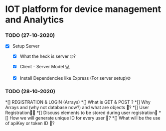 # IOT platform for device management and Analytics

### TODO  (27-10-2020)

*[x] Setup Server
    *[x] What the heck is server 🙄?
    *[x] Client - Server Model 💻
    *[x] Install Dependencies like Express (For server setup)⚙


### TODO  (28-10-2020)

*[] REGISTRATION & LOGIN (Arrays)
    *[] What is GET & POST ?
    *[] Why Arrays and (why not database now?) and what are objects 🤔?
    *[] User Registration🧑👩
    *[] Discuss elements to be stored during user registration📃
    *[] How we will generate unique ID for every user 🥱?
    *[] What will be the use of apiKey or token ID 🤔?


